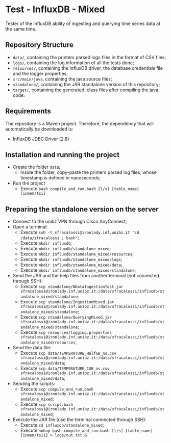 # Test - InfluxDB - Mixed

Tester of the InfluxDB ability of ingesting and querying time series data at the same time.

## Repository Structure
-   `data/`, containing the printers parsed logs files in the format of CSV files;
-   `logs/`, containing the log information of all the tests done;
-   `resources/`, containing the InfluxDB driver, the database credentials file and the logger properties;
-   `src/main/java`, containing the java source files;
-   `standalone/`, containing the JAR standalone version of this repository;
-   `target/`, containing the generated .class files after compiling the java code.

## Requirements
The repository is a Maven project. Therefore, the dependency that will automatically be downloaded is:
-   InfluxDB JDBC Driver (2.8)

## Installation and running the project
-   Create the folder `data`;
    -   Inside the folder, copy-paste the printers parsed log files, whose timestamp is defined in nanoseconds;
-   Run the project
    -   Execute `bash compile_and_run.bash [l/s] [table_name] [inmem/tsi]`

## Preparing the standalone version on the server
-   Connect to the unibz VPN through Cisco AnyConnect;
-   Open a terminal:
    -   Execute `ssh -t sfracalossi@ironlady.inf.unibz.it "cd /data/sfracalossi ; bash"`;
    -   Execute `mkdir influxdb`;
    -   Execute `mkdir influxdb/standalone_mixed`;
    -   Execute `mkdir influxdb/standalone_mixed/resources`;
    -   Execute `mkdir influxdb/standalone_mixed/logs`;
    -   Execute `mkdir influxdb/standalone_mixed/data`;
    -   Execute `mkdir influxdb/standalone_mixed/standalone`;
-   Send the JAR and the help files from another terminal (not connected through SSH):
    -   Execute `scp standalone/NDataIngestionTest.jar sfracalossi@ironlady.inf.unibz.it:/data/sfracalossi/influxdb/standalone_mixed/standalone`;
    -   Execute `scp standalone/IngestionMixed.jar sfracalossi@ironlady.inf.unibz.it:/data/sfracalossi/influxdb/standalone_mixed/standalone`;
    -   Execute `scp standalone/QueryingMixed.jar sfracalossi@ironlady.inf.unibz.it:/data/sfracalossi/influxdb/standalone_mixed/standalone`;
    -   Execute `scp resources/logging.properties sfracalossi@ironlady.inf.unibz.it:/data/sfracalossi/influxdb/standalone_mixed/resources`;
-   Send the data file:
    -   Execute `scp data/TEMPERATURE_HalfGB_ns.csv sfracalossi@ironlady.inf.unibz.it:/data/sfracalossi/influxdb/standalone_mixed/data`;
    -   Execute `scp data/TEMPERATURE_1GB_ns.csv sfracalossi@ironlady.inf.unibz.it:/data/sfracalossi/influxdb/standalone_mixed/data`;
-   Sending the scripts:
    -   Execute `scp compile_and_run.bash sfracalossi@ironlady.inf.unibz.it:/data/sfracalossi/influxdb/standalone_mixed`;
    -   Execute `scp script.bash sfracalossi@ironlady.inf.unibz.it:/data/sfracalossi/influxdb/standalone_mixed`;
-   Execute the JAR file (use the terminal connected through SSH):
    -   Execute `cd influxdb/standalone_mixed`;
    -   Execute `nohup bash compile_and_run.bash [l/s] [table_name] [inmem/tsi1] > logs/out.txt &`
